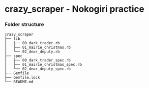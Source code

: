 # crazy_scraper - Nokogiri practice

### Folder structure
```
crazy_scraper
├── lib
│   ├── 00_dark_trader.rb
│   ├── 01_mairie_christmas.rb
│   └── 02_dear_deputy.rb
├── spec
│   ├── 00_dark_trader_spec.rb
│   ├── 01_mairie_christmas_spec.rb
│   └── 02_dear_deputy_spec.rb
├── Gemfile
├── Gemfile.lock
└── README.md
```
